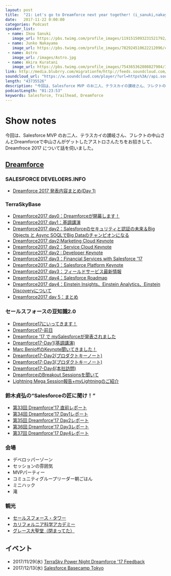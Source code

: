 ```yaml
---
layout: post
title:  "21: Let's go to Dreamforce next year together! (i_sanuki,nakayama_san,astro)"
date:   2017-11-22 0:00:00
categories: Podcast
speaker_list:
 - name: Ikou Sanuki
   image_url: https://pbs.twimg.com/profile_images/1191515093231521792/wzNp7jVc_400x400.jpg
 - name: Junko Nakayama
   image_url: https://pbs.twimg.com/profile_images/782924510622212096/cb2G5SkR.jpg
 - name: Astro
   image_url: /images/Astro.jpg
 - name: Akira Kuratani
   image_url: https://pbs.twimg.com/profile_images/754365362808827904/Ig84TgbE_400x400.jpg
link: http://media.blubrry.com/migrationfm/http://feeds.soundcloud.com/stream/360733154-migrationfm-21-lets-go-to-dreamforce-next-year-together.mp3
soundcloud_url: "https://w.soundcloud.com/player/?url=https%3A//api.soundcloud.com/tracks/360733154&amp;color=%23ff5500&amp;auto_play=false&amp;hide_related=false&amp;show_comments=true&amp;show_user=true&amp;show_reposts=false&amp;show_teaser=true"
length: "43735526"
description: "今回は、Salesforce MVP のお二人、テラスカイの讃岐さん、フレクトの中山さんとDreamforceで中山さんがゲットしたアストロさんたちをお招きして、Dreamfroce 2017 について話を伺いました。"
podcastLength: "01:23:53"
keywords: Salesforce, Trailhead, Dreamforce
---
```


# Show notes

今回は、Salesforce MVP のお二人、テラスカイの讃岐さん、フレクトの中山さんとDreamforceで中山さんがゲットしたアストロさんたちをお招きして、Dreamfroce 2017 について話を伺いました。

## [Dreamforce](https://www.salesforce.com/dreamforce/)

### SALESFORCE DEVELOERS.INFO

- [Dreamforce 2017 発表内容まとめ(Day 1)](https://zaki-yama.github.io/salesforce-developers.info/2017-11-07-df17-day1.html)

### TerraSkyBase

- [Dreamforce2017 day0：Dreamforceが開幕します！](https://base.terrasky.co.jp/articles/FBeIe)
- [Dreamforce2017 day1：基調講演](https://base.terrasky.co.jp/articles/Zm2nw)
- [Dreamforce2017 day2：Salesforceのセキュリティと認証の未来＆Big Objects と Async SOQLでBig Dataのチャンピオンになる](https://base.terrasky.co.jp/articles/BD1ly)
- [Dreamforce2017 day2:Marketing Cloud Keynote](https://base.terrasky.co.jp/articles/7VhKd)
- [Dreamforce2017 day2：Service Cloud Keynote](https://base.terrasky.co.jp/articles/OblmD)
- [Dreamforce2017 day2 : Developer Keynote](https://base.terrasky.co.jp/articles/2b2lB)
- [Dreamforce2017 day3：Financial Services with Salesforce '17](https://base.terrasky.co.jp/articles/fSi69)
- [Dreamforce2017 day3：Salesforce Platform Keynote](https://base.terrasky.co.jp/articles/DE2Pz)
- [Dreamforce2017 day3：フィールドサービス最新情報](https://base.terrasky.co.jp/articles/wCdE8)
- [Dreamforce2017 day4：Salesforce Roadmap](https://base.terrasky.co.jp/articles/vHHkS)
- [Dreamforce2017 day4：Einstein Insights、Einstein Analytics、Einstein Discoveryについて](https://base.terrasky.co.jp/articles/4RLfo)
- [Dreamforce2017 day 5：まとめ](https://base.terrasky.co.jp/articles/z16aP)

### セールスフォースの豆知識2.0

- [Dreamforce17にいってきます！](http://sf.flect.co.jp/entry/df17)
- [Dreamforce17-前日](http://sf.flect.co.jp/entry/df17day0)
- [Dreamforce '17 で mySalesforceが発表されました](http://sf.flect.co.jp/entry/2017/11/07/184741)
- [Dreamforce17-Day1(基調講演)](http://sf.flect.co.jp/entry/df17day1)
- [Marc BenioffのKeynote聞いてきました！](http://sf.flect.co.jp/entry/2017/11/07/190628)
- [Dreamforce17-Day2(プロダクトキーノート)](http://sf.flect.co.jp/entry/df17day2)
- [Dreamforce17-Day3(プロダクトキーノート)](http://sf.flect.co.jp/entry/df17day3)
- [Dreamforce17-Day4(本社訪問)](http://sf.flect.co.jp/entry/df17day4)
- [DreamforceのBreakout Sessionsを聞いて](http://sf.flect.co.jp/entry/2017/11/10/193418)
- [Lightning Mega Session報告+myLightningのご紹介](http://sf.flect.co.jp/entry/2017/11/15/165459)

### 鈴木貞弘の“Salesforceの匠に聞け！”

- [第33回 Dreamforce'17 直前レポート](http://blogs.itmedia.co.jp/sadahiro29/2017/11/33_dreamforce17.html)
- [第34回 Dreamforce'17 Day1レポート](http://blogs.itmedia.co.jp/sadahiro29/2017/11/34_dreamforce17_day1.html)
- [第35回 Dreamforce'17 Day2レポート](http://blogs.itmedia.co.jp/sadahiro29/2017/11/35_dreamforce17_day2.html)
- [第36回 Dreamforce'17 Day3レポート](http://blogs.itmedia.co.jp/sadahiro29/2017/11/36_dreamforce17_day3.html)
- [第37回 Dreamforce'17 Day4レポート](http://blogs.itmedia.co.jp/sadahiro29/2017/11/37_dreamforce17_day4.html)

### 会場

- デベロッパーゾーン
- セッションの雰囲気
- MVPパーティー
- コミュニティグループリーダー朝ごはん
- ミニハック
- 滝

### 観光

- [セールスフォース・タワー](https://en.wikipedia.org/wiki/Salesforce_Tower)
- [カリフォルニア科学アカデミー](https://ja.wikipedia.org/wiki/%E3%82%AB%E3%83%AA%E3%83%95%E3%82%A9%E3%83%AB%E3%83%8B%E3%82%A2%E7%A7%91%E5%AD%A6%E3%82%A2%E3%82%AB%E3%83%87%E3%83%9F%E3%83%BC)
- [グレース大聖堂（閉まってた）](https://ja.wikipedia.org/wiki/%E3%82%B0%E3%83%AC%E3%83%BC%E3%82%B9%E5%A4%A7%E8%81%96%E5%A0%82)

## イベント
- 2017/11/29(水) [TerraSky Power Night Dreamforce '17 Feedback](https://www.terrasky.co.jp/event/2017/1129-001.php)
- 2017/12/13(水) [Salesforce Basecamp Tokyo](https://www.salesforce.com/jp/campaign/basecamp17/)
